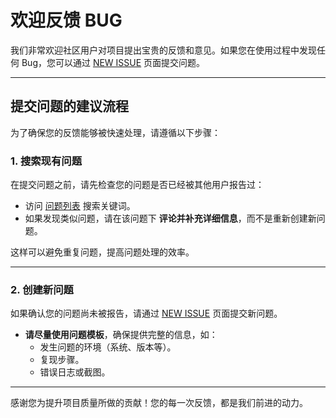 # 欢迎反馈 BUG

我们非常欢迎社区用户对项目提出宝贵的反馈和意见。如果您在使用过程中发现任何 Bug，您可以通过 [NEW ISSUE](https://github.com/CodePhiliaX/easyexcel-plus/issues/new/choose) 页面提交问题。

---

## 提交问题的建议流程

为了确保您的反馈能够被快速处理，请遵循以下步骤：

### 1. **搜索现有问题**
在提交问题之前，请先检查您的问题是否已经被其他用户报告过：
- 访问 [问题列表](https://github.com/CodePhiliaX/easyexcel-plus/issues) 搜索关键词。
- 如果发现类似问题，请在该问题下 **评论并补充详细信息**，而不是重新创建新问题。

这样可以避免重复问题，提高问题处理的效率。

---

### 2. **创建新问题**
如果确认您的问题尚未被报告，请通过 [NEW ISSUE](https://github.com/CodePhiliaX/easyexcel-plus/issues/new/choose) 页面提交新问题。

- **请尽量使用问题模板**，确保提供完整的信息，如：
  - 发生问题的环境（系统、版本等）。
  - 复现步骤。
  - 错误日志或截图。

---

感谢您为提升项目质量所做的贡献！您的每一次反馈，都是我们前进的动力。